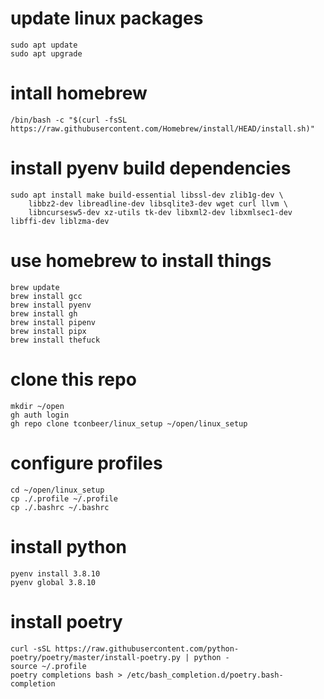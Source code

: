 # update linux packages

```
sudo apt update
sudo apt upgrade
```

# intall homebrew

```
/bin/bash -c "$(curl -fsSL https://raw.githubusercontent.com/Homebrew/install/HEAD/install.sh)"
```

# install pyenv build dependencies

```
sudo apt install make build-essential libssl-dev zlib1g-dev \
    libbz2-dev libreadline-dev libsqlite3-dev wget curl llvm \
    libncursesw5-dev xz-utils tk-dev libxml2-dev libxmlsec1-dev libffi-dev liblzma-dev
```

# use homebrew to install things

```
brew update
brew install gcc
brew install pyenv
brew install gh
brew install pipenv
brew install pipx
brew install thefuck
```

# clone this repo
```
mkdir ~/open
gh auth login
gh repo clone tconbeer/linux_setup ~/open/linux_setup
```

# configure profiles

```
cd ~/open/linux_setup
cp ./.profile ~/.profile
cp ./.bashrc ~/.bashrc
```

# install python

```
pyenv install 3.8.10
pyenv global 3.8.10
```

# install poetry

```
curl -sSL https://raw.githubusercontent.com/python-poetry/poetry/master/install-poetry.py | python -
source ~/.profile
poetry completions bash > /etc/bash_completion.d/poetry.bash-completion
```
